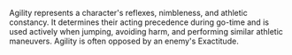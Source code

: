 Agility represents a character's reflexes, nimbleness, and athletic constancy. It determines their acting precedence during go-time and is used actively when jumping, avoiding harm, and performing similar athletic maneuvers. Agility is often opposed by an enemy's Exactitude.